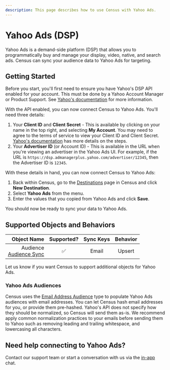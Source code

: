 ```yaml
---
description: This page describes how to use Census with Yahoo Ads.
---
```


# Yahoo Ads (DSP)

Yahoo Ads is a demand-side platform (DSP) that allows you to programmatically buy and manage your display, video, native, and search ads. Census can sync your audience data to Yahoo Ads for targeting.

## Getting Started

Before you start, you'll first need to ensure you have Yahoo's DSP API enabled for your account. This must be done by a Yahoo Account Manager or Product Support. See [Yahoo's documentation](https://developer.yahooinc.com/dsp/api/docs/authentication/vmdn-auth-overview.html) for more information.

With the API enabled, you can now connect Census to Yahoo Ads. You'll need three details:

1. Your **Client ID** and **Client Secret** - This is available by clicking on your name in the top right, and selecting **My Account**. You may need to agree to the terms of service to view your Client ID and Client Secret. [Yahoo's documentation](https://developer.yahooinc.com/dsp/api/docs/authentication/vmdn-auth-overview.html#get-your-id) has more details on the steps.
2. Your **Advertiser ID** (or Account ID) - This is available in the URL when you're viewing an advertiser in the Yahoo Ads UI. For example, if the URL is `https://dsp.admanagerplus.yahoo.com/advertiser/12345`, then the Advertiser ID is `12345`.

With these details in hand, you can now connect Census to Yahoo Ads:
1. Back within Census, go to the [Destinations](https://app.getcensus.com/destinations) page in Census and click **New Destination**.
2. Select **Yahoo Ads** from the menu.
3. Enter the values that you copied from Yahoo Ads and click **Save**.

You should now be ready to sync your data to Yahoo Ads.

## Supported Objects and Behaviors

|  **Object Name** | **Supported?** |  **Sync Keys** |  **Behavior**  |
| ---------------: | :------------: | :------------: | :------------: |
|   Audience <br> [Audience Sync](https://docs.getcensus.com/basics/core-concept/audience-syncs)|        ✅       | Email | Upsert |

Let us know if you want Census to support additional objects for Yahoo Ads.

### Yahoo Ads Audiences

Census uses the [Email Address Audience](https://developer.yahooinc.com/dsp/api/docs/traffic/audience/email-address-audience.html) type to populate Yahoo Ads audiences with email addresses. You can let Census hash email addresses for you, or provide them pre-hashed. Yahoo's API does not specify how they should be normalized, so Census will send them as-is. We recommend apply common normalization practices to your emails before sending them to Yahoo such as removing leading and trailing whitespace, and lowercasing all characters.

## Need help connecting to Yahoo Ads?

Contact our support team or start a conversation with us via the [in-app](https://app.getcensus.com) chat.
